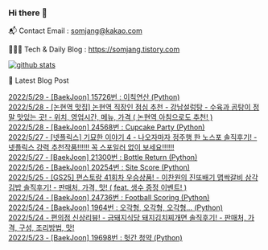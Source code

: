 ### Hi there 👋

📬  Contact Email : somjang@kakao.com

👨🏻‍💻  Tech & Daily Blog : https://somjang.tistory.com

[![github stats](https://github-readme-stats.vercel.app/api?username=SOMJANG&show_icons=true&hide_border=False)](https://somjang.tistory.com)

🤩 Latest Blog Post

[2022/5/29 - [BaekJoon] 15726번 : 이칙연산 (Python)](https://somjang.tistory.com/entry/BaekJoon-15726%EB%B2%88-%EC%9D%B4%EC%B9%99%EC%97%B0%EC%82%B0-Python) <br>
[2022/5/28 - [논현역 맛집] 논현역 직장인 점심 추천 - 강남설렁탕 - 수육과 곰탕이 정말 맛있는 곳! - 위치, 영업시간, 메뉴, 가격 ( 논현역 아침으로도 추천! )](https://somjang.tistory.com/entry/%EB%85%BC%ED%98%84%EC%97%AD-%EB%A7%9B%EC%A7%91-%EB%85%BC%ED%98%84%EC%97%AD-%EC%A7%81%EC%9E%A5%EC%9D%B8-%EC%A0%90%EC%8B%AC-%EC%B6%94%EC%B2%9C-%EA%B0%95%EB%82%A8%EC%84%A4%EB%A0%81%ED%83%95-%EC%88%98%EC%9C%A1%EA%B3%BC-%EA%B3%B0%ED%83%95%EC%9D%B4-%EC%A0%95%EB%A7%90-%EB%A7%9B%EC%9E%88%EB%8A%94-%EA%B3%B3-%EC%9C%84%EC%B9%98-%EC%98%81%EC%97%85%EC%8B%9C%EA%B0%84-%EB%A9%94%EB%89%B4-%EA%B0%80%EA%B2%A9-%EB%85%BC%ED%98%84%EC%97%AD-%EC%95%84%EC%B9%A8%EC%9C%BC%EB%A1%9C%EB%8F%84-%EC%B6%94%EC%B2%9C) <br>
[2022/5/28 - [BaekJoon] 24568번 : Cupcake Party (Python)](https://somjang.tistory.com/entry/BaekJoon-24568%EB%B2%88-Cupcake-Party-Python) <br>
[2022/5/27 - [넷플릭스] 기묘한 이야기 4 - 나오자마자 정주행 한 노스포 솔직후기! - 넷플릭스 강력 추천작품!!!!!! 꼭 스포일러 없이 보세요!!!!!!](https://somjang.tistory.com/entry/%EB%84%B7%ED%94%8C%EB%A6%AD%EC%8A%A4-%EA%B8%B0%EB%AC%98%ED%95%9C-%EC%9D%B4%EC%95%BC%EA%B8%B0-4-%EB%82%98%EC%98%A4%EC%9E%90%EB%A7%88%EC%9E%90-%EC%A0%95%EC%A3%BC%ED%96%89-%ED%95%9C-%EB%85%B8%EC%8A%A4%ED%8F%AC-%EC%86%94%EC%A7%81%ED%9B%84%EA%B8%B0-%EB%84%B7%ED%94%8C%EB%A6%AD%EC%8A%A4-%EA%B0%95%EB%A0%A5-%EC%B6%94%EC%B2%9C%EC%9E%91%ED%92%88-%EA%BC%AD-%EC%8A%A4%ED%8F%AC%EC%9D%BC%EB%9F%AC-%EC%97%86%EC%9D%B4-%EB%B3%B4%EC%84%B8%EC%9A%94) <br>
[2022/5/27 - [BaekJoon] 21300번 : Bottle Return (Python)](https://somjang.tistory.com/entry/BaekJoon-21300%EB%B2%88-Bottle-Return-Python) <br>
[2022/5/26 - [BaekJoon] 20254번 : Site Score (Python)](https://somjang.tistory.com/entry/BaekJoon-20254%EB%B2%88-Site-Score-Python) <br>
[2022/5/25 - [GS25] 편스토랑 41회차 우승상품! - 이찬원의 진또배기 맵싹갈비 삼각김밥 솔직후기! - 판매처, 가격, 맛! ( feat. 생수 증정 이벤트! )](https://somjang.tistory.com/entry/GS25-%ED%8E%B8%EC%8A%A4%ED%86%A0%EB%9E%91-41%ED%9A%8C%EC%B0%A8-%EC%9A%B0%EC%8A%B9%EC%83%81%ED%92%88-%EC%9D%B4%EC%B0%AC%EC%9B%90%EC%9D%98-%EC%A7%84%EB%98%90%EB%B0%B0%EA%B8%B0-%EB%A7%B5%EC%8B%B9%EA%B0%88%EB%B9%84-%EC%82%BC%EA%B0%81%EA%B9%80%EB%B0%A5-%EC%86%94%EC%A7%81%ED%9B%84%EA%B8%B0-%ED%8C%90%EB%A7%A4%EC%B2%98-%EA%B0%80%EA%B2%A9-%EB%A7%9B-feat-%EC%83%9D%EC%88%98-%EC%A6%9D%EC%A0%95-%EC%9D%B4%EB%B2%A4%ED%8A%B8) <br>
[2022/5/24 - [BaekJoon] 24736번 : Football Scoring (Python)](https://somjang.tistory.com/entry/BaekJoon-24736%EB%B2%88-Football-Scoring-Python) <br>
[2022/5/24 - [BaekJoon] 1964번 : 오각형, 오각형, 오각형... (Python)](https://somjang.tistory.com/entry/BaekJoon-1964%EB%B2%88-%EC%98%A4%EA%B0%81%ED%98%95-%EC%98%A4%EA%B0%81%ED%98%95-%EC%98%A4%EA%B0%81%ED%98%95-Python) <br>
[2022/5/24 - 편의점 신상리뷰! - 금돼지식당 돼지김치찌개면 솔직후기! - 판매처, 가격, 구성, 조리방법, 맛!](https://somjang.tistory.com/entry/%ED%8E%B8%EC%9D%98%EC%A0%90-%EC%8B%A0%EC%83%81%EB%A6%AC%EB%B7%B0-%EA%B8%88%EB%8F%BC%EC%A7%80%EC%8B%9D%EB%8B%B9-%EB%8F%BC%EC%A7%80%EA%B9%80%EC%B9%98%EC%B0%8C%EA%B0%9C%EB%A9%B4-%EC%86%94%EC%A7%81%ED%9B%84%EA%B8%B0-%ED%8C%90%EB%A7%A4%EC%B2%98-%EA%B0%80%EA%B2%A9-%EA%B5%AC%EC%84%B1-%EC%A1%B0%EB%A6%AC%EB%B0%A9%EB%B2%95-%EB%A7%9B) <br>
[2022/5/23 - [BaekJoon] 19698번 : 헛간 청약 (Python)](https://somjang.tistory.com/entry/BaekJoon-19698%EB%B2%88-%ED%97%9B%EA%B0%84-%EC%B2%AD%EC%95%BD-Python) <br>
